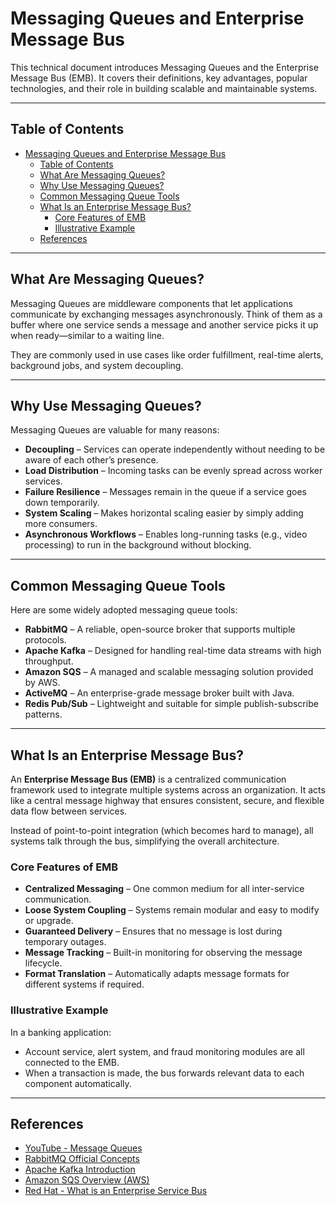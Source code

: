 # Messaging Queues and Enterprise Message Bus

This technical document introduces Messaging Queues and the Enterprise Message Bus (EMB). It covers their definitions, key advantages, popular technologies, and their role in building scalable and maintainable systems.

---

## Table of Contents

- [Messaging Queues and Enterprise Message Bus](#messaging-queues-and-enterprise-message-bus)
  - [Table of Contents](#table-of-contents)
  - [What Are Messaging Queues?](#what-are-messaging-queues)
  - [Why Use Messaging Queues?](#why-use-messaging-queues)
  - [Common Messaging Queue Tools](#common-messaging-queue-tools)
  - [What Is an Enterprise Message Bus?](#what-is-an-enterprise-message-bus)
    - [Core Features of EMB](#core-features-of-emb)
    - [Illustrative Example](#illustrative-example)
  - [References](#references)

---

## What Are Messaging Queues?

Messaging Queues are middleware components that let applications communicate by exchanging messages asynchronously. Think of them as a buffer where one service sends a message and another service picks it up when ready—similar to a waiting line.

They are commonly used in use cases like order fulfillment, real-time alerts, background jobs, and system decoupling.

---

## Why Use Messaging Queues?

Messaging Queues are valuable for many reasons:

- **Decoupling** – Services can operate independently without needing to be aware of each other’s presence.
- **Load Distribution** – Incoming tasks can be evenly spread across worker services.
- **Failure Resilience** – Messages remain in the queue if a service goes down temporarily.
- **System Scaling** – Makes horizontal scaling easier by simply adding more consumers.
- **Asynchronous Workflows** – Enables long-running tasks (e.g., video processing) to run in the background without blocking.

---

## Common Messaging Queue Tools

Here are some widely adopted messaging queue tools:

- **RabbitMQ** – A reliable, open-source broker that supports multiple protocols.
- **Apache Kafka** – Designed for handling real-time data streams with high throughput.
- **Amazon SQS** – A managed and scalable messaging solution provided by AWS.
- **ActiveMQ** – An enterprise-grade message broker built with Java.
- **Redis Pub/Sub** – Lightweight and suitable for simple publish-subscribe patterns.

---

## What Is an Enterprise Message Bus?

An **Enterprise Message Bus (EMB)** is a centralized communication framework used to integrate multiple systems across an organization. It acts like a central message highway that ensures consistent, secure, and flexible data flow between services.

Instead of point-to-point integration (which becomes hard to manage), all systems talk through the bus, simplifying the overall architecture.

### Core Features of EMB

- **Centralized Messaging** – One common medium for all inter-service communication.
- **Loose System Coupling** – Systems remain modular and easy to modify or upgrade.
- **Guaranteed Delivery** – Ensures that no message is lost during temporary outages.
- **Message Tracking** – Built-in monitoring for observing the message lifecycle.
- **Format Translation** – Automatically adapts message formats for different systems if required.

### Illustrative Example

In a banking application:

- Account service, alert system, and fraud monitoring modules are all connected to the EMB.
- When a transaction is made, the bus forwards relevant data to each component automatically.

---

## References

- [YouTube - Message Queues](https://www.youtube.com/watch?v=J6CBdSCB_fY)
- [RabbitMQ Official Concepts](https://www.rabbitmq.com/tutorials/amqp-concepts.html)
- [Apache Kafka Introduction](https://kafka.apache.org/intro)
- [Amazon SQS Overview (AWS)](https://aws.amazon.com/sqs/)
- [Red Hat - What is an Enterprise Service Bus](https://www.redhat.com/en/topics/integration/what-is-enterprise-service-bus)
